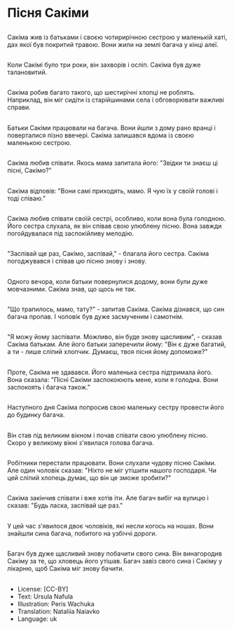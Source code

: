 # Пісня Сакіми

##
Сакіма жив із батьками і своєю чотирирічною сестрою у маленькій хаті, дах якої був покритий травою. Вони жили на землі багача у кінці алеї.

##
Коли Сакімі було три роки, він захворів і осліп. Сакіма був дуже талановитий.

##
Сакіма робив багато такого, що шестирічні хлопці не роблять. Наприклад, він міг сидіти із старійшинами села і обговорювати важливі справи.

##
Батьки Сакіми працювали на багача. Вони йшли з дому рано вранці і поверталися пізно ввечері. Сакіма залишався вдома із своєю маленькою сестрою.

##
Сакіма любив співати. Якось мама запитала його: "Звідки ти знаєш ці пісні, Сакімо?"

##
Сакіма відповів: "Вони самі приходять, мамо. Я чую їх у своїй голові і тоді співаю."

##
Сакіма любив співати своїй сестрі, особливо, коли вона була голодною. Його сестра слухала, як він співав свою улюблену пісню. Вона завжди погойдувалася під заспокійливу мелодію.

##
"Заспівай ще раз, Сакімо, заспівай," - благала його сестра. Сакіма погоджувався і співав цю пісню знову і знову.

##
Одного вечора, коли батьки повернулися додому, вони були дуже мовчазними. Сакіма знав, що щось не так.

##
"Що трапилось, мамо, тату?" - запитав Сакіма. Сакіма дізнався, що син багача пропав. І чоловік був дуже засмученим і самотнім.

##
"Я можу йому заспівати. Можливо, він буде знову щасливим", - сказав Сакіма батькам. Але його батьки заперечили йому: "Він є дуже багатий, а ти - лише сліпий хлопчик. Думаєш, твоя пісня йому допоможе?"

##
Проте, Сакіма не здавався. Його маленька сестра підтримала його. Вона сказала: "Пісні Сакіми заспокоюють мене, коли я голодна. Вони заспокоять і багача також."

##
Наступного дня Сакіма попросив свою маленьку сестру провести його до будинку багача.

##
Він став під великим вікном і почав співати свою улюблену пісню. Скоро у великому вікні з'явилася голова багача.

##
Робітники перестали працювати. Вони слухали чудову пісню Сакіми. Але один чоловік сказав: "Ніхто не міг утішити нашого господаря. Чи цей сліпий хлопець думає, що він це зможе зробити?"

##
Сакіма закінчив співати і вже хотів іти. Але багач вибіг на вулицю і сказав: "Будь ласка, заспівай ще раз."

##
У цей час з'явилося двоє чоловіків, які несли когось на ношах. Вони знайшли сина багача, побитого на узбіччі дороги.

##
Багач був дуже щасливий знову побачити свого сина. Він винагородив Сакіму за те, що хловець його утішав. Багач завіз свого сина і Сакіму у лікарню, щоб Сакіма міг знову бачити.

##
* License: [CC-BY]
* Text: Ursula Nafula
* Illustration: Peris Wachuka
* Translation: Nataliia Naiavko
* Language: uk
